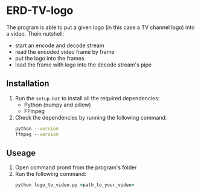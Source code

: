# ERD-TV-logo

The program is able to put a given logo (in this case a TV channel logo) into a video. Thein nutshell:
- start an encode and decode stream
- read the encoded video frame by frame
- put the logo into the frames
- load the frame with logo into the decode stream's pipe

## Installation
1. Run the `setup.bat` to install all the required dependencies:
   - Python (numpy and pillow)
   - FFmpeg
2. Check the dependencies by running the following command:
   ```cmd
   python --version
   ffmpeg --version
## Useage
1. Open command promt from the program's folder
2. Run the following command:
   ```cmd
   python logo_to_video.py <path_to_your_video>